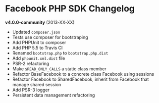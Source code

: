 Facebook PHP SDK Changelog
==========================

__v4.0.0-community__ (2013-XX-XX)

* Updated `composer.json`
* Tests use composer for bootstraping
* Add PHPUnit to composer
* Add PHP 5.5 to Travis CI
* Renamed `bootstrap.php` to `bootstrap.php.dist`
* Add `phpunit.xml.dist` file
* PSR-2 refactoring
* Make `$READ_ONLY_CALLS` a static class member
* Refactor BaseFacebook to a concrete class Facebook using sessions
* Refactor Facebook to SharedFacebook, inherit from Facebook
  that manage shared session
* Add PSR-3 logger
* Persistent data management refactoring